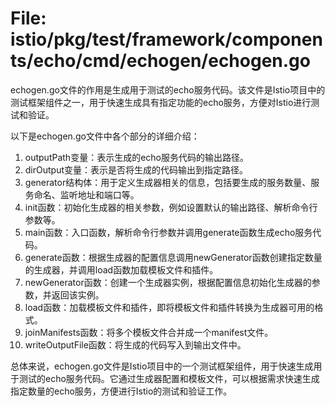 # File: istio/pkg/test/framework/components/echo/cmd/echogen/echogen.go

echogen.go文件的作用是生成用于测试的echo服务代码。该文件是Istio项目中的测试框架组件之一，用于快速生成具有指定功能的echo服务，方便对Istio进行测试和验证。

以下是echogen.go文件中各个部分的详细介绍：

1. outputPath变量：表示生成的echo服务代码的输出路径。
2. dirOutput变量：表示是否将生成的代码输出到指定路径。
3. generator结构体：用于定义生成器相关的信息，包括要生成的服务数量、服务命名、监听地址和端口等。
4. init函数：初始化生成器的相关参数，例如设置默认的输出路径、解析命令行参数等。
5. main函数：入口函数，解析命令行参数并调用generate函数生成echo服务代码。
6. generate函数：根据生成器的配置信息调用newGenerator函数创建指定数量的生成器，并调用load函数加载模板文件和插件。
7. newGenerator函数：创建一个生成器实例，根据配置信息初始化生成器的参数，并返回该实例。
8. load函数：加载模板文件和插件，即将模板文件和插件转换为生成器可用的格式。
9. joinManifests函数：将多个模板文件合并成一个manifest文件。
10. writeOutputFile函数：将生成的代码写入到输出文件中。

总体来说，echogen.go文件是Istio项目中的一个测试框架组件，用于快速生成用于测试的echo服务代码。它通过生成器配置和模板文件，可以根据需求快速生成指定数量的echo服务，方便进行Istio的测试和验证工作。

